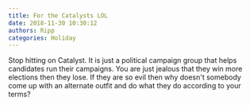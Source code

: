 ```yaml
---
title: For the Catalysts LOL
date: 2018-11-30 10:30:12
authors: Ripp
categories: Holiday
---
```


 Stop hitting on Catalyst.  It is just a political campaign group that helps candidates run their campaigns.  You are just jealous that they win more elections then they lose.
If they are so evil then why doesn't somebody come up with an alternate outfit and do what they do according to your terms?